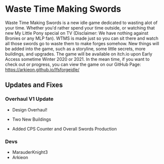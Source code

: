 # Waste Time Making Swords
  Waste Time Making Swords is a new idle game dedicated to wasting alot of your time. Whether you'd rather spend your time outside, or watching that new My Little Pony special on TV (Disclaimer: We have nothing against Bronies or any MLP fan). WTMS is made just so you can sit there and watch all those swords go to waste them to make forges somehow. New things will be added into the game, such as a storyline, some little secrets, more buildings, and upgrades. 
  The game will be available on itch.io upon Early Access sometime Winter 2020 or 2021. In the mean time, if you want to check out or progress, you can view the game on our GitHub Page: https://arkieon.github.io/lfsforgeidle/

## Updates and Fixes
### Overhaul V1 Update

* Design Overhaul!

* Two New Buildings

* Added CPS Counter and Overall Swords Production



### Devs

* MarauderKnight3
* Arkieon

